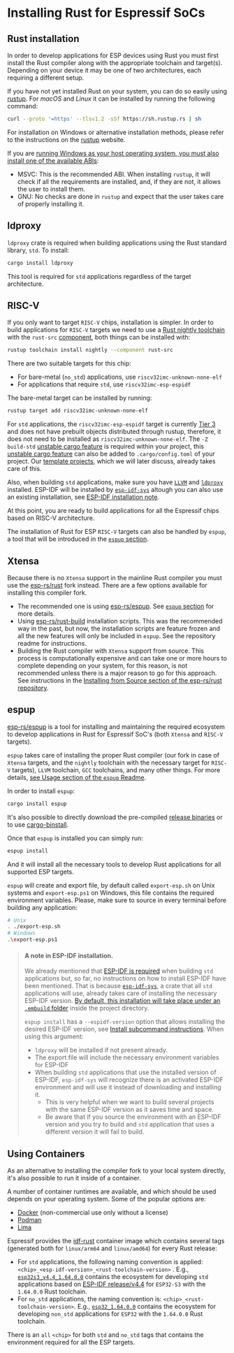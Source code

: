 # Installing Rust for Espressif SoCs

## Rust installation

In order to develop applications for ESP devices using Rust you must first install the Rust compiler along with the appropriate toolchain and target(s). Depending on your device it may be one of two architectures, each requiring a different setup.

If you have not yet installed Rust on your system, you can do so easily using [rustup]. For _macOS_ and _Linux_ it can be installed by running the following command:

```bash
curl --proto '=https' --tlsv1.2 -sSf https://sh.rustup.rs | sh
```

For installation on Windows or alternative installation methods, please refer to the instructions on the [rustup] website.

If you are [running Windows as your host operating system, you must also install one of the available ABIs]:
- MSVC: This is the recommended ABI. When installing `rustup`, it will check if all the requirements are installed, and, if they are not, it allows the user to install them.
- GNU: No checks are done in `rustup` and expect that the user takes care of properly installing it.

[rustup]: https://rustup.rs/
[running Windows as your host operating system, you must also install one of the available ABIs]: https://rust-lang.github.io/rustup/installation/windows.html

## ldproxy

`ldproxy` crate is required when building applications using the Rust standard library, `std`. To install:
```sh
cargo install ldproxy
```

This tool is required for `std` applications regardless of the target architecture.

[`ldproxy` crate]: https://github.com/esp-rs/embuild/tree/master/ldproxy

## RISC-V

If you only want to target `RISC-V` chips, installation is simpler. In order to build
applications for `RISC-V` targets we need to use a [Rust nightly toolchain] with the `rust-src` [component], both things can be installed with:

```bash
rustup toolchain install nightly --component rust-src
```

There are two suitable targets for this chip:

- For bare-metal (`no_std`) applications, use `riscv32imc-unknown-none-elf`
- For applications that require `std`, use `riscv32imc-esp-espidf`

The bare-metal target can be installed by running:

```bash
rustup target add riscv32imc-unknown-none-elf
```

For `std` applications, the `riscv32imc-esp-espidf` target is currently [Tier 3] and does not have prebuilt objects distributed through rustup, therefore, it does not need to be installed as `riscv32imc-unknown-none-elf`. The `-Z build-std` [unstable cargo feature] is required within your project, this [unstable cargo feature] can also be added to `.cargo/config.toml` of your project. Our [template projects], which we will later discuss, already takes care of this.

Also, when building `std` applications, make sure you have [`LLVM`] and [`ldproxy`] installed. ESP-IDF will be installed by [`esp-idf-sys`] altough you can also use an existing installation, see [ESP-IDF installation note].

At this point, you are ready to build applications for all the Espressif chips based on RISC-V architecture.

The installation of Rust for ESP `RISC-V` targets can also be handled by `espup`, a tool that will be introduced
in the [`espup` section].

[Rust nightly toolchain]: https://rust-lang.github.io/rustup/concepts/channels.html#working-with-nightly-rust
[component]: https://rust-lang.github.io/rustup/concepts/components.html
[template projects]: ../writing-your-own-application/generate-project-from-template.md
[unstable cargo feature]: https://doc.rust-lang.org/cargo/reference/unstable.html
[`LLVM`]: https://llvm.org/
[`ldproxy`]: #ldproxy
[`espup` section]: #espup
[Tier 3]: https://doc.rust-lang.org/nightly/rustc/platform-support.html#tier-3

## Xtensa

Because there is no `Xtensa` support in the mainline Rust compiler you must use the [esp-rs/rust] fork instead. There are a few options available for installing this compiler fork.

- The recommended one is using [esp-rs/espup]. See [`espup` section] for more details.
- Using [esp-rs/rust-build] installation scripts. This was the recommended way in the past, but now, the installation scripts are feature frozen and all the new features will only be included in `espup`. See the repository readme for instructions.
- Building the Rust compiler with `Xtensa` support from source. This process is computationally expensive and can take one or more hours to complete depending on your system, for this reason, is not recommended unless there is a major reason to go for this approach. See instructions in the [Installing from Source section of the esp-rs/rust repository].

[esp-rs/rust]: https://github.com/esp-rs/rust
[esp-rs/rust-build]: https://github.com/esp-rs/rust-build
[Installing from Source section of the esp-rs/rust repository]: https://github.com/esp-rs/rust#installing-from-source

## espup

[esp-rs/espup] is a tool for installing and maintaining the required ecosystem to develop applications in Rust for Espressif SoC's (both `Xtensa` and `RISC-V` targets).

`espup` takes care of installing the proper Rust compiler (our fork in case of `Xtensa` targets, and the `nightly` toolchain with the necessary target for `RISC-V` targets), `LLVM` toolchain,  `GCC` toolchains, and many other things. For more details, [see Usage section of the `espup` Readme].

In order to install `espup`:
```sh
cargo install espup
```

It's also possible to directly download the pre-compiled [release binaries] or to use [cargo-binstall].

Once that `espup` is installed you can simply run:
```sh
espup install
```

And it will install all the necessary tools to develop Rust applications for all supported ESP targets.

`espup` will create and export file, by default called `export-esp.sh` on Unix systems
and `export-esp.ps1` on Windows, this file contains the required environment variables. Please, make sure to source in every terminal before building any application:

```sh
# Unix
. ./export-esp.sh
# Windows
.\export-esp.ps1
```

> #### A note in ESP-IDF installation.
> We already mentioned that [ESP-IDF is required] when building `std` applications but, so far, no
> instructions on how to install ESP-IDF have been mentioned. That is because [`esp-idf-sys`], a crate that all `std` applications
> will use, already takes care of installing the necessary ESP-IDF version. [By default, this installation will take place under an `.embuild` folder] inside
> the project directory.
>
> `espup install` has a `--espidf-version` option that allows installing the desired ESP-IDF version, see [Install subcommand instructions]. When using this argument:
> - `ldproxy` will be installed if not present already.
> - The export file will include the necessary environment variables for ESP-IDF
> - When building `std` applications that use the installed version of ESP-IDF, `esp-idf-sys` will recognize there is an activated ESP-IDF environment
> and will use it instead of downloading and installing it.
>   - This is very helpful when we want to build several projects with the same ESP-IDF version as it saves time and space.
>   - Be aware that if you source the environment with an ESP-IDF version and you try to build and `std` application that uses a different version it will fail to build.

[esp-rs/espup]: https://github.com/esp-rs/espup
[see Usage section of the `espup` Readme]: https://github.com/esp-rs/espup#usage
[release binaries]: https://github.com/esp-rs/espup/releases
[cargo-binstall]: https://github.com/cargo-bins/cargo-binstall
[ESP-IDF is required]: index.md
[`esp-idf-sys`]: https://github.com/esp-rs/esp-idf-sys
[By default, this installation will take place under an `.embuild` folder]: https://github.com/esp-rs/esp-idf-sys#esp_idf_tools_install_dir-esp_idf_tools_install_dir
[Install subcommand instructions]: https://github.com/esp-rs/espup#install-subcommand
[ESP-IDF installation note]: #a-note-in-esp-idf-installation

## Using Containers

As an alternative to installing the compiler fork to your local system directly, it's also possible to run it inside of a container.

A number of container runtimes are available, and which should be used depends on your operating system. Some of the popular options are:

- [Docker] (non-commercial use only without a license)
- [Podman]
- [Lima]

Espressif provides the [idf-rust] container image which contains several tags (generated both for `linux/arm64` and `linux/amd64`) for every Rust release:
- For `std` applications, the following naming convention is applied: `<chip>_<esp-idf-version>_<rust-toolchain-version>` . E.g., [`esp32s3_v4.4_1.64.0.0`] contains the ecosystem for developing `std` applications based on [ESP-IDF release/v4.4] for `ESP32-S3` with the `1.64.0.0` Rust toolchain.
- For `no_std` applications, the naming convention is: `<chip>_<rust-toolchain-version>`. E.g., [`esp32_1.64.0.0`] contains the ecosystem for developing `non_std` applications for `ESP32` with the `1.64.0.0` Rust toolchain.

There is an `all` `<chip>` for both `std` and `no_std` tags that contains the environment required for all the ESP targets.

[Docker]: https://www.docker.com/
[Podman]: https://podman.io/
[Lima]: https://github.com/lima-vm/lima
[idf-rust]: https://hub.docker.com/r/espressif/idf-rust/tags
[`esp32s3_v4.4_1.64.0.0`]: https://hub.docker.com/layers/espressif/idf-rust/esp32s3_v4.4_1.64.0.0/images/sha256-6fa1e98d770e3edc67cbd565893aa04e5573024b1e3e373fae50907435e841e4?context=explore
[ESP-IDF release/v4.4]: https://github.com/espressif/esp-idf/tree/release/v4.4
[`esp32_1.64.0.0`]: https://hub.docker.com/layers/espressif/idf-rust/esp32_1.64.0.0/images/sha256-cc026ff9278a876f171d48978988e131940c07659485937a37cf750c44b28dfd?context=explore
